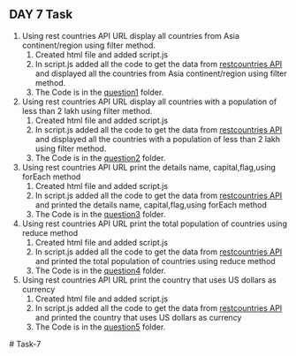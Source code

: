 ## DAY 7 Task

1.  Using rest countries API URL display all countries from Asia continent/region using filter method.
      1. Created html file and added script.js
      2. In script.js added all the code to get the data from [restcountries API](https://restcountries.com/v3.1/all) and displayed all the countries from Asia continent/region using filter method. 
      3. The Code is in the [question1](./Question%201/Asia.js/script.js) folder.
2. Using rest countries API URL display all countries with a population of less than 2 lakh using filter method.
      1. Created html file and added script.js
      2. In script.js added all the code to get the data from [restcountries API](https://restcountries.com/v3.1/all) and displayed all the countries with a population of less than 2 lakh using filter method.
      3. The Code is in the [question2](./Question%202/Population.js/script.js) folder.
3.  Using rest countries API URL print the details name, capital,flag,using forEach method
      1. Created html file and added script.js
      2. In script.js added all the code to get the data from [restcountries API](https://restcountries.com/v3.1/all) and printed the details name, capital,flag,using forEach method
      3. The Code is in the [question3](./Question%203/Details.js/script.js) folder.
4.  Using rest countries API URL print the total population of countries using reduce method
      1. Created html file and added script.js
      2. In script.js added all the code to get the data from [restcountries API](https://restcountries.com/v3.1/all) and printed the  total population of countries using reduce method
      3. The Code is in the [question4](./Question%204/Total.js/script.js) folder. 
5.  Using rest countries API URL print the country that uses US dollars as currency
      1. Created html file and added script.js
      2. In script.js added all the code to get the data from [restcountries API](https://restcountries.com/v3.1/all) and printed the country that uses US dollars as currency 
      3. The Code is in the [question5](./Question%205/Currency.js/script.js) folder.       

#   T a s k - 7  
 